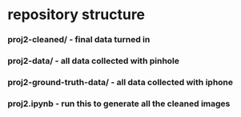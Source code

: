 # repository structure

### proj2-cleaned/ - final data turned in
### proj2-data/ - all data collected with pinhole
### proj2-ground-truth-data/ - all data collected with iphone
### proj2.ipynb - run this to generate all the cleaned images

